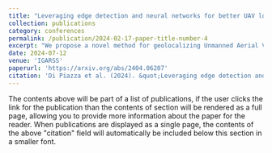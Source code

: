 ```yaml
---
title: "Leveraging edge detection and neural networks for better UAV localization"
collection: publications
category: conferences
permalink: /publication/2024-02-17-paper-title-number-4
excerpt: "We propose a novel method for geolocalizing Unmanned Aerial Vehicles (UAVs) in environments lacking Global Navigation Satellite Systems (GNSS). We demonstrate that the performance of state-of-the-art methods can be significantly enhanced by preprocessing the images to extract their edges, which exhibit robustness to seasonal and illumination variations."
date: 2024-07-12
venue: 'IGARSS'
paperurl: 'https://arxiv.org/abs/2404.06207'
citation: 'Di Piazza et al. (2024). &quot;Leveraging edge detection and neural networks for better UAV localization.&quot; <i>IGARSS</i>.'
---
```


The contents above will be part of a list of publications, if the user clicks the link for the publication than the contents of section will be rendered as a full page, allowing you to provide more information about the paper for the reader. When publications are displayed as a single page, the contents of the above "citation" field will automatically be included below this section in a smaller font.
